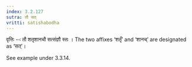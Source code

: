 ```yaml
---
index: 3.2.127
sutra: तौ सत्‌
vritti: satishabodha
---
```






वृत्तिः --ः तौ शतृशानचौ सत्‍संज्ञौ स्‍तः । The two affixes ‘शतृँ’ and ‘शानच्’ are designated as ‘सत्’।


See example under 3.3.14.

